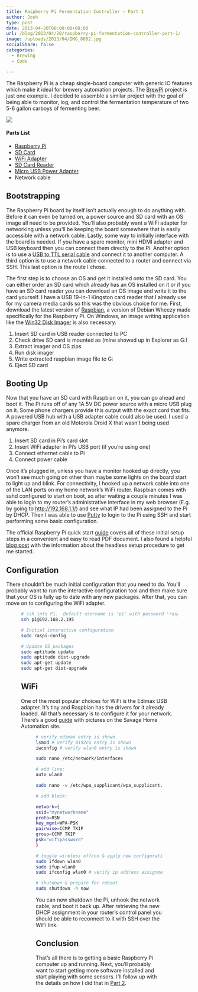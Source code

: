 ```yaml
---
title: Raspberry Pi Fermentation Controller – Part 1
author: Josh
type: post
date: 2013-04-20T00:00:00+00:00
url: /blog/2013/04/20/raspberry-pi-fermentation-controller-part-1/
image: /uploads/2013/04/IMG_8082.jpg
socialShare: false
categories:
  - Brewing
  - Code

---
```


The Raspberry Pi is a cheap single-board computer with generic IO features which make it ideal for brewery automation projects. The [BrewPi][1] project is just one example. I decided to assemble a similar project with the goal of being able to monitor, log, and control the fermentation temperature of two 5-6 gallon carboys of fermenting beer.

<!-- more -->

![][2] 

#### Parts List

  * [Raspberry Pi][3]
  * [SD Card][4]
  * [WiFi Adapter][5]
  * [SD Card Reader][6]
  * [Micro USB Power Adapter][7]
  * Network cable

## Bootstrapping

The Raspberry Pi board by itself isn’t actually enough to do anything with. Before it can even be turned on, a power source and SD card with an OS image all need to be provided. You’ll also probably want a WiFi adapter for networking unless you’ll be keeping the board somewhere that is easily accessible with a network cable. Lastly, some way to initially interface with the board is needed. If you have a spare monitor, mini HDMI adapter and USB keyboard then you can connect them directly to the Pi. Another option is to use a [USB to TTL serial cable][8] and connect it to another computer. A third option is to use a network cable connected to a router and connect via SSH. This last option is the route I chose.

The first step is to choose an OS and get it installed onto the SD card. You can either order an SD card which already has an OS installed on it or if you have an SD card reader you can download an OS image and write it to the card yourself. I have a USB 19-in-1 Kingston card reader that I already use for my camera media cards so this was the obvious choice for me. First, download the latest version of [Raspbian][9], a version of Debian Wheezy made specifically for the Raspberry Pi. On Windows, an image writing application like the [Win32 Disk Imager][10] is also necessary.

  1. Insert SD card in USB reader connected to PC
  2. Check drive SD card is mounted as (mine showed up in Explorer as G:)
  3. Extract imager and OS zips
  4. Run disk imager
  5. Write extracted raspbian image file to G:
  6. Eject SD card

## Booting Up

Now that you have an SD card with Raspbian on it, you can go ahead and boot it. The Pi runs off of any 1A 5V DC power source with a micro USB plug on it. Some phone chargers provide this output with the exact cord that fits. A powered USB hub with a USB adapter cable could also be used. I used a spare charger from an old Motorola Droid X that wasn’t being used anymore.

  1. Insert SD card in Pi’s card slot
  2. Insert WiFi adapter in Pi’s USB port (if you’re using one)
  3. Connect ethernet cable to Pi
  4. Connect power cable

Once it’s plugged in, unless you have a monitor hooked up directly, you won’t see much going on other than maybe some lights on the board start to light up and blink. For connectivity, I hooked up a network cable into one of the LAN ports on my home network’s WiFi router. Raspbian comes with sshd configured to start on boot, so after waiting a couple minutes I was able to login to my router’s administrative interface in my web browser (E.g. by going to http://192.168.1.1/) and see what IP had been assigned to the Pi by DHCP. Then I was able to use [Putty][11] to login to the Pi using SSH and start performing some basic configuration.

The official Raspberry Pi quick start [guide][12] covers all of these initial setup steps in a convenient and easy to read PDF document. I also found a helpful [blog post][13] with the information about the headless setup procedure to get me started.

## Configuration

There shouldn’t be much initial configuration that you need to do. You’ll probably want to run the interactive configuration tool and then make sure that your OS is fully up to date with any new packages. After that, you can move on to configuring the WiFi adapter.<figure class="code"> 

```bash
# ssh into Pi.  Default username is 'pi' with password 'raspberry'
ssh pi@192.168.2.195

# Initial interactive configuration
sudo raspi-config

# Update OS packages
sudo aptitude update
sudo aptitude dist-upgrade
sudo apt-get update
sudo apt-get dist-upgrade
```

## WiFi

One of the most popular choices for WiFi is the Edimax USB adapter. It’s tiny and Raspbian has the drivers for it already loaded. All that’s necessary is to configure it for your network. There’s a good [guide][14] with pictures on the Savage Home Automation site.<figure class="code"> 

```bash
# verify edimax entry is shown
lsmod # verify 8192cu entry is shown
iwconfig # verify wlan0 entry is shown

sudo nano /etc/network/interfaces

# add line:
auto wlan0

sudo nano -w /etc/wpa_supplicant/wpa_supplicant.conf

# add block:

network={
ssid="mynetworkname"
proto=RSN
key_mgmt=WPA-PSK
pairwise=CCMP TKIP
group=CCMP TKIP
psk="wifipassword"
}

# toggle wireless off/on & apply new configuration
sudo ifdown wlan0
sudo ifup wlan0
sudo ifconfig wlan0 # verify ip address assignment - may take a minute to acquire

# shutdown & prepare for reboot
sudo shutdown -h now
```

You can now shutdown the Pi, unhook the network cable, and boot it back up. After retrieving the new DHCP assignment in your router’s control panel you should be able to reconnect to it with SSH over the WiFi link.

## Conclusion

That’s all there is to getting a basic Raspberry Pi computer up and running. Next, you’ll probably want to start getting more software installed and start playing with some sensors. I’ll follow up with the details on how I did that in [Part 2][15].

 [1]: http://brewpi.com/
 [2]: http://www.quantumfish.com/images/pi/IMG_8082.JPG
 [3]: http://www.newark.com/jsp/search/productdetail.jsp?id=43W5302&Ntt=43W5302&COM=raspi-group
 [4]: http://www.amazon.com/gp/product/B007JRB0RE/ref=as_li_ss_tl?ie=UTF8&camp=1789&creative=390957&creativeASIN=B007JRB0RE&linkCode=as2&tag=homereso01-20
 [5]: http://www.amazon.com/gp/product/B003MTTJOY/ref=as_li_ss_tl?ie=UTF8&camp=1789&creative=390957&creativeASIN=B003MTTJOY&linkCode=as2&tag=homereso01-20
 [6]: http://www.amazon.com/gp/product/B00109Y2DQ/ref=as_li_ss_tl?ie=UTF8&camp=1789&creative=390957&creativeASIN=B00109Y2DQ&linkCode=as2&tag=homereso01-20
 [7]: http://www.amazon.com/gp/product/B005LFXBJG/ref=as_li_ss_tl?ie=UTF8&camp=1789&creative=390957&creativeASIN=B005LFXBJG&linkCode=as2&tag=homereso01-20
 [8]: http://www.adafruit.com/products/954
 [9]: http://www.raspberrypi.org/downloads
 [10]: http://sourceforge.net/projects/win32diskimager/files/latest/download
 [11]: http://www.chiark.greenend.org.uk/~sgtatham/putty/download.html
 [12]: http://www.raspberrypi.org/quick-start-guide
 [13]: http://glynrob.com/hardware/raspberry-pi-headless/
 [14]: http://www.savagehomeautomation.com/projects/raspberry-pi-installing-the-edimax-ew-7811un-usb-wifi-adapte.html
 [15]: http://www.quantumfish.com/blog/2013/04/24/raspberry-pi-pt-2/